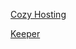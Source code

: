[Cozy Hosting](https://technosavage.github.io/htb_writeups/Machines/cozyhosting)

[Keeper](https://technosavage.github.io/htb_writeups/Machines/keeper)


